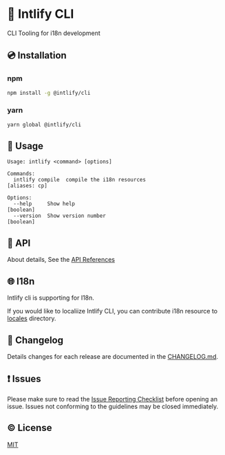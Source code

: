 # :toolbox: Intlify CLI

CLI Tooling for i18n development

## :cd: Installation

### npm

```sh
npm install -g @intlify/cli
```

### yarn
```sh
yarn global @intlify/cli
```


## :rocket: Usage

```
Usage: intlify <command> [options]

Commands:
  intlify compile  compile the i18n resources                          [aliases: cp]

Options:
  --help     Show help                                                 [boolean]
  --version  Show version number                                       [boolean]
```

## :handshake: API

About details, See the [API References](https://github.com/intlify/cli/blob/master/api.md)


## :globe_with_meridians: I18n

Intlify cli is supporting for I18n.

If you would like to localiize Intlify CLI, you can contribute i18n resource to [locales](https://github.com/intlify/cli/blob/master/locales) directory.

## :scroll: Changelog
Details changes for each release are documented in the [CHANGELOG.md](https://github.com/intlify/cli/blob/master/CHANGELOG.md).


## :exclamation: Issues
Please make sure to read the [Issue Reporting Checklist](https://github.com/intlify/cli/blob/master/.github/CONTRIBUTING.md#issue-reporting-guidelines) before opening an issue. Issues not conforming to the guidelines may be closed immediately.

## :copyright: License

[MIT](http://opensource.org/licenses/MIT)
